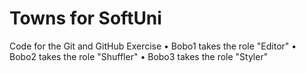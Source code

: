 # Towns for SoftUni
Code for the Git and GitHub Exercise
    • Bobo1 takes the role "Editor"
    • Bobo2 takes the role "Shuffler"
    • Bobo3 takes the role "Styler"
